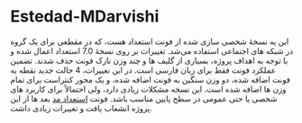 # Estedad-MDarvishi
این یه نسخۀ شخصی سازی شده از فونت استعداد هست، که در مقطعی برای یک گروه در شبکه های اجتماعی استفاده می‌شد. تغییرات بر روی نسخۀ 7.0 استعداد  اعمال شده و با توجه به اهداف پروژه، بسیاری از گلیف ها و چند وزن نازک فونت حذف شدند. تضمین عملکرد فونت فقط برای زبان فارسی است. در این نغییرات، 4 حالت جدید نقطه به فونت اضافه شده، دو وزن سنگین به فونت اضافه شده، و یک محور کنتراست برای تمام وزن ها اضافه شده است. این نسخه مشکلات زیادی دارد، ولی احتمالاً برای کاربرد های شخصی یا حتی عمومی در سطح پایین مناسب باشد. فونت <a href="https://github.com/MDarvishi5124/Estedad-Mad" >استعداد مد</a> بعد ها از این پروژه انشعاب یافت و تغییرات زیادی داشت.
